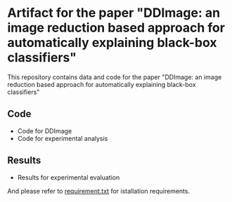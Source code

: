 # Artifact for the paper "DDImage: an image reduction based approach for automatically explaining black-box classifiers" 

This repository contains data and code for the paper "DDImage: an image reduction based approach for automatically explaining black-box classifiers"

## Code 

* Code for DDImage
* Code for experimental analysis
  

## Results

* Results for experimental evaluation


And please refer to [requirement.txt](requirement.txt) for istallation requirements.
